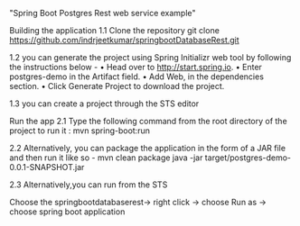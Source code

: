 "Spring Boot Postgres Rest web service example"

Building the application
1.1 Clone the repository git clone https://github.com/indrjeetkumar/springbootDatabaseRest.git

1.2 you can generate the project using Spring Initializr web tool by following the instructions below - • Head over to http://start.spring.io. • Enter postgres-demo in the Artifact field. • Add Web, in the dependencies section. • Click Generate Project to download the project.

1.3 you can create a project through the STS editor

Run the app
2.1 Type the following command from the root directory of the project to run it : mvn spring-boot:run

2.2 Alternatively, you can package the application in the form of a JAR file and then run it like so - mvn clean package java -jar target/postgres-demo-0.0.1-SNAPSHOT.jar

2.3 Alternatively,you can run from the STS

Choose the springbootdatabaserest-> right click -> choose Run as -> choose spring boot application
